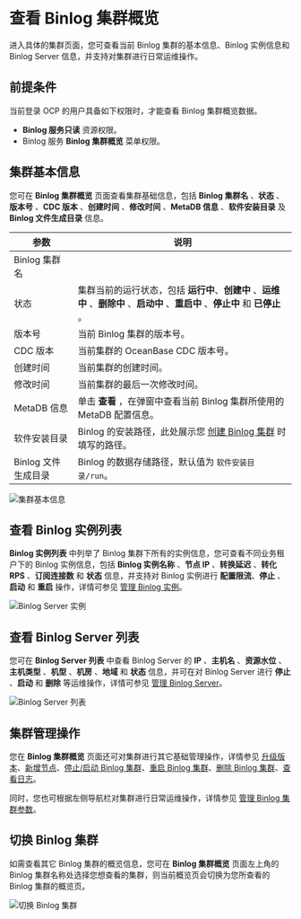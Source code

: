 # 查看 Binlog 集群概览

进入具体的集群页面，您可查看当前 Binlog 集群的基本信息、Binlog 实例信息和 Binlog Server 信息，并支持对集群进行日常运维操作。

## 前提条件

当前登录 OCP 的用户具备如下权限时，才能查看 Binlog 集群概览数据。

* **Binlog 服务只读** 资源权限。
* Binlog 服务 **Binlog 集群概览** 菜单权限。

## 集群基本信息

您可在 **Binlog 集群概览** 页面查看集群基础信息，包括 **Binlog 集群名** 、**状态** 、**版本号** 、**CDC 版本** 、**创建时间** 、**修改时间** 、**MetaDB 信息** 、**软件安装目录** 及 **Binlog 文件生成目录** 信息。

| 参数          |  说明  |
|---------------|--------|
| Binlog 集群名 |   |
| 状态          | 集群当前的运行状态，包括 **运行中**、**创建中** 、**运维中** 、**删除中** 、**启动中** 、**重启中** 、**停止中** 和 **已停止** 。  |
| 版本号        | 当前 Binlog 集群的版本号。   |
| CDC 版本      | 当前集群的 OceanBase CDC 版本号。    |
| 创建时间      | 当前集群的创建时间。   |
| 修改时间      | 当前集群的最后一次修改时间。   |
| MetaDB 信息   | 单击 **查看** ，在弹窗中查看当前 Binlog 集群所使用的 MetaDB 配置信息。   |
| 软件安装目录  | Binlog 的安装路径，此处展示您 [创建 Binlog 集群](../200.create-a-binlog-cluster.md) 时填写的路径。   |
| Binlog 文件生成目录   |  Binlog 的数据存储路径，默认值为 `软件安装目录/run`。  |

![集群基本信息](https://obbusiness-private.oss-cn-shanghai.aliyuncs.com/doc/img/ocp/431/%E9%9B%86%E7%BE%A4%E5%9F%BA%E6%9C%AC%E4%BF%A1%E6%81%AF.png)

## 查看 Binlog 实例列表

**Binlog 实例列表** 中列举了 Binlog 集群下所有的实例信息，您可查看不同业务租户下的 Binlog 实例信息，包括 **Binlog 实例名称** 、**节点 IP** 、**转换延迟** 、**转化 RPS** 、**订阅连接数** 和 **状态** 信息，并支持对 Binlog 实例进行 **配置限流**、**停止** 、**启动** 和 **重启** 操作，详情可参见 [管理 Binlog 实例](500.manage-binlog-instance/100.binlog-instance-overview.md)。

![Binlog Server 实例](https://obbusiness-private.oss-cn-shanghai.aliyuncs.com/doc/img/ocp/432/%E5%AE%9E%E4%BE%8B%E5%88%97%E8%A1%A8.png)

## 查看 Binlog Server 列表

您可在 **Binlog Server 列表** 中查看 Binlog Server 的 **IP** 、**主机名** 、**资源水位** 、**主机类型** 、**机型** 、**机房** 、**地域** 和 **状态** 信息，并可在对 Binlog Server 进行 **停止** 、**启动** 和 **删除** 等运维操作，详情可参见 [管理 Binlog Server](600.manage-binlog-server/100.add-a-binlog-server.md)。

![Binlog Server 列表](https://obbusiness-private.oss-cn-shanghai.aliyuncs.com/doc/img/ocp/431/binlogserver%E5%88%97%E8%A1%A8.png)

## 集群管理操作

您在 **Binlog 集群概览** 页面还可对集群进行其它基础管理操作，详情参见 [升级版本](150.upgrade-a-binlog-cluster.md)、[新增节点](600.manage-binlog-server/100.add-a-binlog-server.md)、[停止/启动 Binlog 集群](200.stop-and-start-a-binlog-cluster.md)、[重启 Binlog 集群](300.restart-a-binlog-cluster.md)、[删除 Binlog 集群](400.delete-a-binlog-cluster.md)、[查看日志](../../1300.log-service/100.log-query.md)。

同时，您也可根据左侧导航栏对集群进行日常运维操作，详情参见 [管理 Binlog 集群参数](../400.manage-binlog-cluster-parameters.md)。

## 切换 Binlog 集群

如需查看其它 Binlog 集群的概览信息，您可在 **Binlog 集群概览** 页面左上角的 Binlog 集群名称处选择您想查看的集群，则当前概览页会切换为您所查看的 Binlog 集群的概览页。

![切换 Binlog 集群](https://obbusiness-private.oss-cn-shanghai.aliyuncs.com/doc/img/ocp/431/binlog%E9%9B%86%E7%BE%A4%E5%88%87%E6%8D%A2.png)
